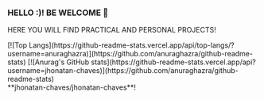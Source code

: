 ### HELLO :)! BE WELCOME 👋
   HERE YOU WILL FIND PRACTICAL AND PERSONAL PROJECTS!

<div>
   [![Top Langs](https://github-readme-stats.vercel.app/api/top-langs/?username=anuraghazra)](https://github.com/anuraghazra/github-readme-stats)
[![Anurag's GitHub stats](https://github-readme-stats.vercel.app/api?username=jhonatan-chaves)](https://github.com/anuraghazra/github-readme-stats)
</div>
**jhonatan-chaves/jhonatan-chaves**!


